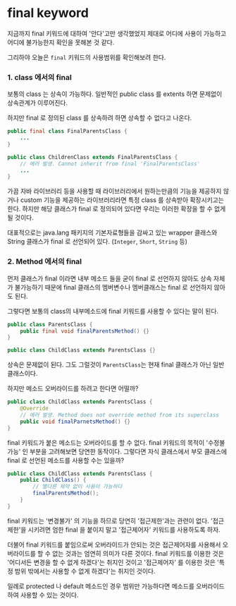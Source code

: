 # final keyword 
지금까지 final 키워드에 대하여 '안다'고만 생각했었지 제대로 어디에 사용이 가능하고 어디에 불가능한지 확인을 못해본 것 같다. 

그리하야 오늘은 `final` 키워드의 사용범위를 확인해보려 한다.
### 1. class 에서의 final
보통의 class 는 상속이 가능하다. 일반적인 public class 를 extents 하면 문제없이 상속관계가 이루어진다.

하지만 final 로 정의된 class 를 상속하려 하면 상속할 수 없다고 나온다.
```java
public final class FinalParentsClass {
    ...
}
```
```java
public class ChildrenClass extends FinalParentsClass { 
    // 에러 발생. Cannot inherit from final 'FinalParentsClass'
    ...
}
```
가끔 자바 라이브러리 등을 사용할 때 라이브러리에서 원하는만큼의 기능을 제공하지 않거나 custom 기능을 제공하는 라이브러리라면 특정 class 를 상속받아 확장시키고는 한다. 하지만 해당 클래스가 final 로 정의되어 있다면 우리는 이러한 확장을 할 수 없게 될 것이다. 

대표적으로는 java.lang 패키지의 기본자료형들을 감싸고 있는 wrapper 클래스와 String 클래스가 final 로 선언되어 있다. (`Integer`, `Short`, `String` 등)
### 2. Method 에서의 final
먼저 클래스가 final 이라면 내부 메소드 들을 굳이 final 로 선언하지 않아도 상속 자체가 불가능하기 때문에 final 클래스의 멤버변수나 멤버클래스는 final 로 선언하지 않아도 된다. 

그렇다면 보통의 class의 내부메소드에 final 키워드를 사용할 수 있다는 말이 된다.
```java
public class ParentsClass {
    public final void finalParentsMethod() {}
}
```
```java
public class ChildClass extends ParentsClass {}
```
상속은 문제없이 된다. 그도 그럴것이 `ParentsClass`는 현재 final 클래스가 아닌 일반 클래스이다.

하지만 메소드 오버라이드를 하려고 한다면 어떨까?
```java
public class ChildClass extends ParentsClass {
    @Override
    // 에러 발생. Method does not override method from its superclass
    public void finalParnetsMethod() {}
}
```

final 키워드가 붙은 메소드는 오버라이드를 할 수 없다. final 키워드의 목적이 '수정불가능' 인 부분을 고려해보면 당연한 동작이다. 그렇다면 자식 클래스에서 부모 클래스에 final 로 선언된 메소드를 사용할 수는 있을까?
```java
public class ChildClass extends ParentsClass {
    public ChildClass() {
        // 별다른 제약 없이 사용이 가능하다
        finalParentsMethod();
    }
}
```
final 키워드는 '변경불가' 의 기능을 하므로 당연히 '접근제한'과는 관련이 없다. '접근제한'을 시키려면 엄한 final 을 붙이지 말고 '접근제어자' 키워드를 사용하도록 하자. 

더불어 final 키워드를 붙임으로써 오버라이드가 안되는 것은  접근제어자를 사용해서 오버라이드를 할 수 없는 것과는 엄연히 의미가 다른 것이다. final 키워드를 이용한 것은 '어디서든 변경을 할 수 없게 하겠다'는 취지인 것이고 '접근제어자' 를 이용한 것은 '특정 밤위 밖에서는 사용할 수 없게 하겠다'는 취지인 것이다. 

일례로 protected 나 default 메소드인 경우 범위만 가능하다면 메소드를 오버라이드 하여 사용할 수 있는 것이다.